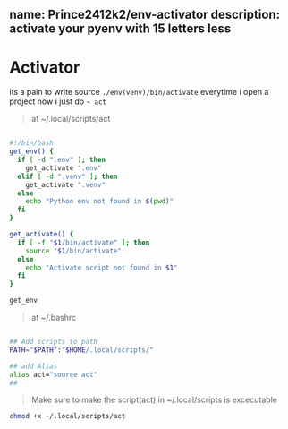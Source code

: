 name:	Prince2412k2/env-activator
description:	activate your pyenv with 15 letters less
--
# Activator

its a pain to write source `./env(venv)/bin/activate` everytime i open a project
now i just do `~ act`


> at ~/.local/scripts/act

```bash

#!/bin/bash
get_env() {
  if [ -d ".env" ]; then
    get_activate ".env"
  elif [ -d ".venv" ]; then
    get_activate ".venv"
  else
    echo "Python env not found in $(pwd)"
  fi
}

get_activate() {
  if [ -f "$1/bin/activate" ]; then
    source "$1/bin/activate"
  else
    echo "Activate script not found in $1"
  fi
}

get_env

```

> at ~/.bashrc

```bash

## Add scripts to path
PATH="$PATH":"$HOME/.local/scripts/"

## add Alias
alias act="source act"
##
```

> Make sure to make the script(act) in ~/.local/scripts is excecutable

```bash
chmod +x ~/.local/scripts/act
```

